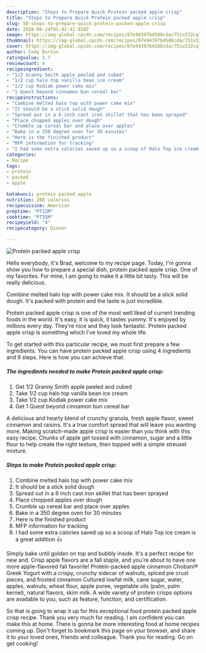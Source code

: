 ```yaml
---
description: "Steps to Prepare Quick Protein packed apple crisp"
title: "Steps to Prepare Quick Protein packed apple crisp"
slug: 58-steps-to-prepare-quick-protein-packed-apple-crisp
date: 2020-06-24T01:42:42.018Z
image: https://img-global.cpcdn.com/recipes/07e94397b4586cda/751x532cq70/protein-packed-apple-crisp-recipe-main-photo.jpg
thumbnail: https://img-global.cpcdn.com/recipes/07e94397b4586cda/751x532cq70/protein-packed-apple-crisp-recipe-main-photo.jpg
cover: https://img-global.cpcdn.com/recipes/07e94397b4586cda/751x532cq70/protein-packed-apple-crisp-recipe-main-photo.jpg
author: Cody Burton
ratingvalue: 3.7
reviewcount: 4
recipeingredient:
- "1/2 Granny Smith apple peeled and cubed"
- "1/2 cup halo top vanilla bean ice cream"
- "1/2 cup Kodiak power cake mix"
- "1 Quest beyond cinnamon bun cereal bar"
recipeinstructions:
- "Combine melted halo top with power cake mix"
- "It should be a stick solid dough"
- "Spread out in a 6 inch cast iron skillet that has been sprayed"
- "Place chopped apples over dough"
- "Crumble up cereal bar and place over apples"
- "Bake in a 350 degree oven for 30 minutes"
- "Here is the finished product"
- "MFP information for tracking"
- "I had some extra calories saved up so a scoop of Halo Top ice cream is a great addition 👍"
categories:
- Recipe
tags:
- protein
- packed
- apple

katakunci: protein packed apple 
nutrition: 208 calories
recipecuisine: American
preptime: "PT12M"
cooktime: "PT35M"
recipeyield: "4"
recipecategory: Dinner

---
```



![Protein packed apple crisp](https://img-global.cpcdn.com/recipes/07e94397b4586cda/751x532cq70/protein-packed-apple-crisp-recipe-main-photo.jpg)

Hello everybody, it's Brad, welcome to my recipe page. Today, I'm gonna show you how to prepare a special dish, protein packed apple crisp. One of my favorites. For mine, I am going to make it a little bit tasty. This will be really delicious.

Combine melted halo top with power cake mix. It should be a stick solid dough. It&#39;s packed with protein and the taste is just incredible.

Protein packed apple crisp is one of the most well liked of current trending foods in the world. It's easy, it is quick, it tastes yummy. It's enjoyed by millions every day. They're nice and they look fantastic. Protein packed apple crisp is something which I've loved my whole life.


To get started with this particular recipe, we must first prepare a few ingredients. You can have protein packed apple crisp using 4 ingredients and 9 steps. Here is how you can achieve that.

##### The ingredients needed to make Protein packed apple crisp:

1. Get 1/2 Granny Smith apple peeled and cubed
1. Take 1/2 cup halo top vanilla bean ice cream
1. Take 1/2 cup Kodiak power cake mix
1. Get 1 Quest beyond cinnamon bun cereal bar


A delicious and hearty blend of crunchy granola, fresh apple flavor, sweet cinnamon and raisins. It&#39;s a true comfort spread that will leave you wanting more. Making scratch-made apple crisp is easier than you think with this easy recipe. Chunks of apple get tossed with cinnamon, sugar and a little flour to help create the right texture, then topped with a simple streusel mixture. 

##### Steps to make Protein packed apple crisp:

1. Combine melted halo top with power cake mix
1. It should be a stick solid dough
1. Spread out in a 6 inch cast iron skillet that has been sprayed
1. Place chopped apples over dough
1. Crumble up cereal bar and place over apples
1. Bake in a 350 degree oven for 30 minutes
1. Here is the finished product
1. MFP information for tracking
1. I had some extra calories saved up so a scoop of Halo Top ice cream is a great addition 👍


Simply bake until golden on top and bubbly inside. It&#39;s a perfect recipe for new and. Crisp apple flavors are a fall staple, and you&#39;re about to have one more apple-flavored fall favorite! Protein-packed apple cinnamon Chobani® Greek Yogurt with a crispy, crunchy sidecar of walnuts, spiced pie crust pieces, and frosted cinnamon Cultured lowfat milk, cane sugar, water, apples, walnuts, wheat flour, apple puree, vegetable oils (palm, palm kernel), natural flavors, skim milk. A wide variety of protein crisps options are available to you, such as feature, function, and certification. 

So that is going to wrap it up for this exceptional food protein packed apple crisp recipe. Thank you very much for reading. I am confident you can make this at home. There is gonna be more interesting food at home recipes coming up. Don't forget to bookmark this page on your browser, and share it to your loved ones, friends and colleague. Thank you for reading. Go on get cooking!
